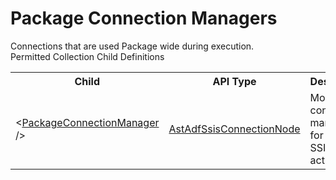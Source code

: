 # Package Connection Managers

<div class="LanguageSummary"><div class ="SummaryItem">Connections that are used Package wide during execution.</div></div><div class="SchemaBindingGroup"><div class="SchemaBindingGroupHeader">Permitted Collection Child Definitions</div><table id="SchemaBindingList" class="SchemaBindingList"><tbody><tr><th class="SchemaBindingNameColumnHeader">Child</th><th class="SchemaBindingTypeColumnHeader">API Type</th><th class="SchemaBindingSummaryColumnHeader">Description</th></tr><tr class="cd0"><td class="SchemaBindingName"><span class="punc">&lt;</span><a href=Varigence.Languages.Biml.DataFactory.AstAdfSsisConnectionNode.html">PackageConnectionManager</a><span class="punc"> /&gt;</span></td><td class="SchemaBindingType"><a href="../api-reference/Varigence.Languages.Biml.DataFactory.AstAdfSsisConnectionNode.html">AstAdfSsisConnectionNode</a></td><td class="SchemaBindingSummary">Models a connection manager for Execute SSIS activities.</td></tr></tbody></table></div>